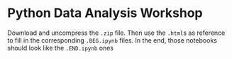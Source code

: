 # Python Data Analysis Workshop
Download and uncompress the `.zip` file. Then use the `.html`s as reference to fill in the corresponding `.BEG.ipynb` files. In the end, those notebooks should look like the `.END.ipynb` ones
